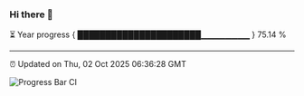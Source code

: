 ### Hi there 👋

⏳ Year progress { ██████████████████████▁▁▁▁▁▁▁▁ } 75.14 %

---

⏰ Updated on Thu, 02 Oct 2025 06:36:28 GMT

![Progress Bar CI](https://github.com/DhruviPatel157/GitHub-Actions-Demo/workflows/Progress%20Bar%20CI/badge.svg)
